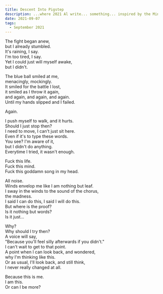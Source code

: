 ```yaml
---
title: Descent Into Pigstep
description: ...where 2021 Al write... something... inspired by the Minecraft Soundtrack 'pigstep'.
date: 2021-09-07
tags:
  - September 2021
---
```


The fight began anew,  
but I already stumbled.  
It's raining, I say.  
I'm too tired, I say.  
Yet I could just will myself awake,  
but I didn't.  

The blue ball smiled at me,  
menacingly, mockingly.  
It smiled for the battle I lost,  
it smiled as I throw it again,  
and again, and again, and again.  
Until my hands slipped and I failed.  

Again.  

I push myself to walk, and it hurts.  
Should I just stop then?  
I need to move, I can't just sit here.  
Even if it's to type these words.  
You see? I'm aware of it,  
but I didn't do anything.  
Everytime I tried, it wasn't enough.  

Fuck this life.  
Fuck this mind.  
Fuck this goddamn song in my head.  

All noise.  
Winds envelop me like I am nothing but leaf.  
I sway in the winds to the sound of the chorus,  
the madness.  
I said I can do this, I said I will do this.  
But where is the proof?  
Is it nothing but words?  
Is it just...  

Why?  
Why should I try then?  
A voice will say,   
"Because you'll feel silly afterwards if you didn't."  
I can't wait to get to that point.  
A point when I can look back, and wondered,  
why I'm thinking like this.  
Or as usual, I'll look back, and still think,  
I never really changed at all.  

Because this is me.  
I am this.  
Or can I be more?  